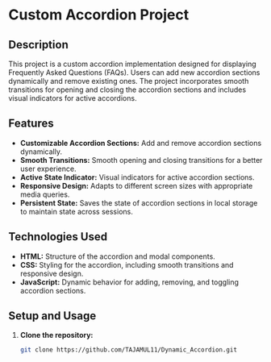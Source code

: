 # Custom Accordion Project

## Description
This project is a custom accordion implementation designed for displaying Frequently Asked Questions (FAQs). Users can add new accordion sections dynamically and remove existing ones. The project incorporates smooth transitions for opening and closing the accordion sections and includes visual indicators for active accordions.

## Features
- **Customizable Accordion Sections:** Add and remove accordion sections dynamically.
- **Smooth Transitions:** Smooth opening and closing transitions for a better user experience.
- **Active State Indicator:** Visual indicators for active accordion sections.
- **Responsive Design:** Adapts to different screen sizes with appropriate media queries.
- **Persistent State:** Saves the state of accordion sections in local storage to maintain state across sessions.

## Technologies Used
- **HTML:** Structure of the accordion and modal components.
- **CSS:** Styling for the accordion, including smooth transitions and responsive design.
- **JavaScript:** Dynamic behavior for adding, removing, and toggling accordion sections.

## Setup and Usage
1. **Clone the repository:**
   ```bash
   git clone https://github.com/TAJAMUL11/Dynamic_Accordion.git
